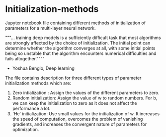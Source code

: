 # Initialization-methods
Jupyter notebook file containing different methods of initialization of parameters for a multi-layer neural network.

"""… training deep models is a sufficiently difficult task that most algorithms are strongly affected by the choice of initialization. The initial point can determine whether the algorithm converges at all, with some initial points being so unstable that the algorithm encounters numerical difficulties and fails altogether.""""
- Yoshua Bengio, Deep learning

The file contains description for three different types of parameter initialization methods which are:

1. Zero intialization : Assign the values of the different parameters to zero.
2. Random initialization: Assign the value of w to random numbers. For b, we can keep the initialization to zero as it does not affect the performance a lot.
3. 'He' initialization: Use small values for the initialization of w. It increases the speed of computation, overcomes the problem of vanishing gradients, and increases the convergent nature of parameters for optimization. 
